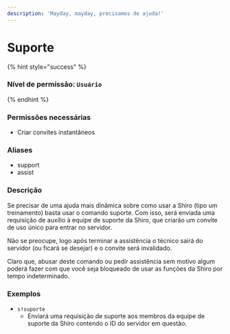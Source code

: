 ```yaml
---
description: 'Mayday, mayday, precisamos de ajuda!'
---
```


# Suporte

{% hint style="success" %}
### Nível de permissão: `Usuário`
{% endhint %}

### Permissões necessárias

* Criar convites instantâneos

### Aliases

* support
* assist

### Descrição

Se precisar de uma ajuda mais dinâmica sobre como usar a Shiro \(tipo um treinamento\) basta usar o comando suporte. Com isso, será enviada uma requisição de auxílio à equipe de suporte da Shiro, que criarão um convite de uso único para entrar no servidor.

Não se preocupe, logo após terminar a assistência o técnico sairá do servidor \(ou ficará se desejar\) e o convite será invalidado.

Claro que, abusar deste comando ou pedir assistência sem motivo algum poderá fazer com que você seja bloqueado de usar as funções da Shiro por tempo indeterminado.

### Exemplos

* `s!suporte`
  * Enviará uma requisição de suporte aos membros da equipe de suporte da Shiro contendo o ID do servidor em questão.

